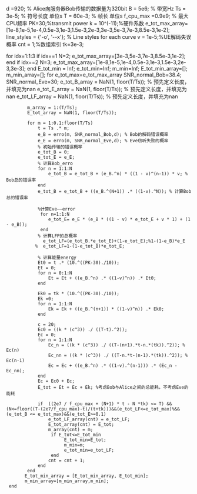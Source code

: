 d =920; % Alice向服务器Bob传输的数据量为320bit
B = 5e6; % 带宽Hz
Ts = 3e-5; % 符号长度 单位s
T = 60e-3; % 帧长 单位s
f_cpu_max =0.9e9; % 最大CPU频率
PK=30;%transmit power
k = 10^(-11);%硬件系数
e_tot_max_array=[1e-8,1e-5,1e-4,0.5e-3,1e-3,1.5e-3,2e-3,3e-3,5e-3,7e-3,8.5e-3,1e-2];
line_styles = {'-o', '--x'}; % Line styles for each curve
v = 1e-5;%UE解码失误概率
cnt = 1;%数组索引
tk=3e-3;

for idx=1:1:3
   if idx==1
    N=2;
    e_tot_max_array=[3e-3,5e-3,7e-3,8.5e-3,1e-2];
   end
   if idx==2
   N=3;
    e_tot_max_array=[1e-8,1e-5,1e-4,0.5e-3,1e-3,1.5e-3,2e-3,3e-3];
   end
   E_tot_min = Inf;
    e_tot_min=Inf;
     m_min=Inf;
     E_tot_min_array=[];
     m_min_array=[];
     for e_tot_max=e_tot_max_array
            SNR_normal_Bob=38.4;
            SNR_normal_Eve=30;
            e_tot_B_array = NaN(1, floor(T/Ts)); % 预先定义长度，并填充为nan
            e_tot_E_array = NaN(1, floor(T/Ts)); % 预先定义长度，并填充为nan
            e_tot_LF_array = NaN(1, floor(T/Ts)); % 预先定义长度，并填充为nan
            
            m_array = 1:(T/Ts);
            E_tot_array = NaN(1, floor(T/Ts));

            for m = 1:0.1:floor(T/Ts)
                t = Ts .* m;
                e_B = erro(m, SNR_normal_Bob,d); % Bob的解码错误概率
                e_E = erro(m, SNR_normal_Eve,d); % Eve窃听失败的概率
                % 初始传输的错误概率
                e_tot_B = 0;
                e_tot_E = e_E;
                % 计算Bob_erro
                for n = 1:1:N
                    e_tot_B = e_tot_B + (e_B.^n) * ((1 - v)^(n-1)) * v; % Bob总的错误率
                end
                e_tot_B = e_tot_B + ((e_B.^(N+1)) .* ((1-v).^N)); % 计算Bob总的错误率

                %计算Eve——error
                 for n=1:1:N
                    e_tot_E= e_E * (e_B * ((1 - v) * e_tot_E + v * 1) + (1 - e_B));
                 end
                % 计算LFP的总概率
                  e_tot_LF=(e_tot_B.*e_tot_E)+(1-e_tot_E);%1-(1-e_B)*e_E
               %  e_tot_LF=1-(1-e_tot_B)*e_tot_E;

                % 计算能量energy
                Et0 = t .* (10.^((PK-30)./10));
                Et = 0;
                for n = 0:1:N
                    Et = Et + ((e_B.^n) .* ((1-v)^n)) .* Et0;
                end

                Ek0 = tk * (10.^((PK-30)./10));
                Ek =0;
                for n = 1:1:N
                    Ek = Ek + ((e_B.^(n+1)) * ((1-v)^n)) .* Ek0;
                end

                c = 20;
                Ec0 = ((k * (c^3)) ./ ((T-t).^2));
                Ec = 0;
                for n = 1:1:N
                    Ec_n = ((k * (c^3)) ./ ((T-(n+1).*t-n.*(tk)).^2)); % Ec(n)
                    Ec_nn = ((k * (c^3)) ./ ((T-n.*t-(n-1).*(tk)).^2)); % Ec(n-1)
                    Ec = Ec + ((e_B.^n) .* ((1-v).^(n-1))) .* (Ec_n - Ec_nn);
                end
                Ec = Ec0 + Ec;
                E_tot = Et + Ec + Ek; %考虑Bob与Alice之间的总能耗，不考虑Eve的能耗

                if  ((2e7 / f_cpu_max + (N+1) * t - N *tk) <= T) &&(N<=floor((T-(2e7/f_cpu_max)-t)/(t+tk)))&&(e_tot_LF<=e_tot_max)%&& (e_tot_B <= e_tot_max)&&(e_tot_E>=0.1)
                    e_tot_LF_array(cnt) = e_tot_LF;
                    E_tot_array(cnt) = E_tot;
                    m_array(cnt) = m;
                     if E_tot<=E_tot_min
                          E_tot_min=E_tot;
                          m_min=m;
                          e_tot_min=e_tot_LF;
                     end
                    cnt = cnt + 1;
                end
            end
           E_tot_min_array = [E_tot_min_array, E_tot_min];
           m_min_array=[m_min_array,m_min];
     end

